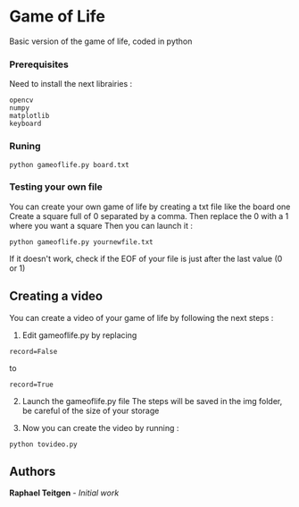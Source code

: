 # Game of Life

Basic version of the game of life, coded in python

### Prerequisites

Need to install the next librairies :
```
opencv
numpy
matplotlib
keyboard
```

### Runing

```
python gameoflife.py board.txt
```

### Testing your own file

You can create your own game of life by creating a txt file like the board one
Create a square full of 0 separated by a comma. Then replace the 0 with a 1 where you want a square
Then you can launch it :

```
python gameoflife.py yournewfile.txt
```

If it doesn't work, check if the EOF of your file is just after the last value (0 or 1)

## Creating a video

You can create a video of your game of life by following the next steps :
1) Edit gameoflife.py by replacing 
```
record=False
```
to
```
record=True
```
2) Launch the gameoflife.py file
The steps will be saved in the img folder, be careful of the size of your storage

3) Now you can create the video by running :
```
python tovideo.py
```

## Authors

**Raphael Teitgen** - *Initial work*
